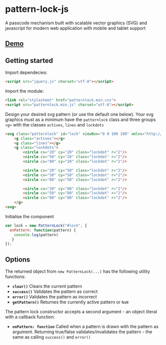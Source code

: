 # pattern-lock-js
A passcode mechanism built with scalable vector graphics (SVG) and javascript for modern web application with mobile and tablet support

## [Demo](https://tympanix.github.io/pattern-lock-js/)

## Getting started
Import dependecies:
```html
<script src="jquery.js" charset="utf-8"></script>
```
Import the module:
```html
<link rel="stylesheet" href="patternlock.min.css">
<script src="patternlock.min.js" charset="utf-8"></script>
```

Design your desired svg pattern (or use the default one below). Your svg graphics must as a minimum have the `patternlock` class and three groups `<g>` with the classes `actives`, `lines` and `lockdots`
```html
<svg class="patternlock" id="lock" viewBox="0 0 100 100" xmlns="http://www.w3.org/2000/svg">
    <g class="actives"></g>
    <g class="lines"></g>
    <g class="lockdots">
        <circle cx="20" cy="20" class="lockdot" r="2"/>
        <circle cx="50" cy="20" class="lockdot" r="2"/>
        <circle cx="80" cy="20" class="lockdot" r="2"/>

        <circle cx="20" cy="50" class="lockdot" r="2"/>
        <circle cx="50" cy="50" class="lockdot" r="2"/>
        <circle cx="80" cy="50" class="lockdot" r="2"/>

        <circle cx="20" cy="80" class="lockdot" r="2"/>
        <circle cx="50" cy="80" class="lockdot" r="2"/>
        <circle cx="80" cy="80" class="lockdot" r="2"/>
    </g>
<svg>
```
Initialise the component
```javascript
var lock = new PatternLock("#lock", {
  onPattern: function(pattern) {
    console.log(pattern)
   }
});
```

## Options
The returned object from `new PatternLock(...)` has the following utility functions:
* **`clear()`** Clears the current pattern
* **`success()`** Validates the pattern as correct
* **`error()`** Validates the pattern as incorrect
* **`getPattern()`** Returnes the currently active pattern or `NaN`

The pattern lock constructor accepts a second argument - an object literal with a callback function:

* **`onPattern: function`** Called when a pattern is drawn with the pattern as argument. Returning true/false validates/invalidates the pattern - the same as calling `success()` and `error()`
```javascript

